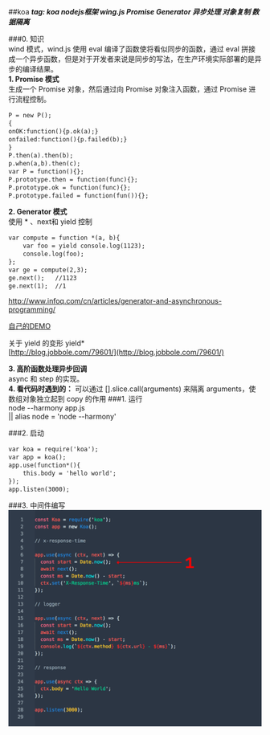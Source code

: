 ##koa
***tag: koa nodejs框架 wing.js Promise Generator 异步处理 对象复制 数据隔离***

###0. 知识     
wind 模式，wind.js 使用 eval 编译了函数使将看似同步的函数，通过 eval 拼接成一个异步函数，但是对于开发者来说是同步的写法，在生产环境实际部署的是异步的编译结果。   
**1. Promise 模式**    
生成一个 Promise 对象，然后通过向 Promise 对象注入函数，通过 Promise 进行流程控制。    
```      
P = new P();  
{                     
onOK:function(){p.ok(a);}     
onfailed:function(){p.failed(b);}              
}                  
P.then(a).then(b);                   
p.when(a,b).then(c);             
var P = function(){};      
P.prototype.then = function(func){};
P.prototype.ok = function(func){};       
P.prototype.failed = function(fun()){};       
```      
**2. Generator 模式**   
使用 * 、next和 yield 控制        
```
var compute = function *(a, b){
	var foo = yield console.log(1123);
	console.log(foo);
};
var ge = compute(2,3);
ge.next();   //1123
ge.next(1);  //1
```                             
[http://www.infoq.com/cn/articles/generator-and-asynchronous-programming/ ](http://www.infoq.com/cn/articles/generator-and-asynchronous-programming/ )       

[自己的DEMO](https://github.com/Hi-Rube/doc/tree/master/demo/harmony )           

关于 yield 的变形 yield*         
[http://blog.jobbole.com/79601/](http://blog.jobbole.com/79601/)    

**3. 高阶函数处理异步回调**  
async 和 step 的实现。     
**4. 看代码时遇到的：** 可以通过 [].slice.call(arguments) 来隔离 arguments，使数组对象独立起到 copy 的作用
###1. 运行   
node --harmony app.js   
|| alias node = 'node --harmony'        

###2. 启动     
```              
var koa = require('koa');     
var app = koa();             
app.use(function*(){              
	this.body = 'hello world';   
});              
app.listen(3000);           
```

###3. 中间件编写      
![](https://github.com/koajs/koa/raw/master/docs/middleware.gif )
  

